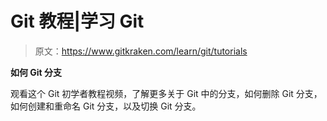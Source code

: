 # Git 教程|学习 Git

> 原文：<https://www.gitkraken.com/learn/git/tutorials>

**如何 Git 分支**

观看这个 Git 初学者教程视频，了解更多关于 Git 中的分支，如何删除 Git 分支，如何创建和重命名 Git 分支，以及切换 Git 分支。
